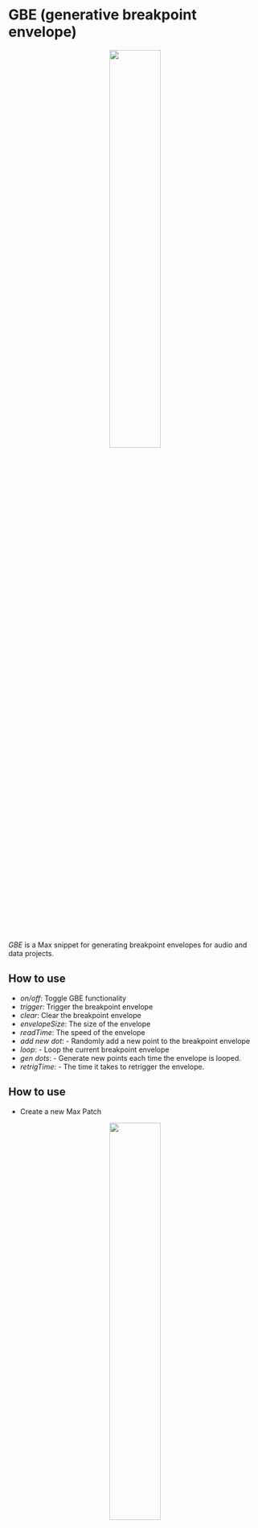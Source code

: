 # GBE (generative breakpoint envelope)
<p align="center">
  <img width="45%" height="45%" src="https://i.ibb.co/sqq49vb/GBE-01.png"/>  
</p>

*GBE* is a Max snippet for generating breakpoint envelopes for audio and data projects.

## How to use
- *on/off*: Toggle GBE functionality
- *trigger*: Trigger the breakpoint envelope
- *clear*: Clear the breakpoint envelope
- *envelopeSize*: The size of the envelope
- *readTime*: The speed of the envelope
- *add new dot*: - Randomly add a new point to the breakpoint envelope
- *loop*: - Loop the current breakpoint envelope
- *gen dots*: - Generate new points each time the envelope is looped.
- *retrigTime*: - The time it takes to retrigger the envelope.

## How to use
- Create a new Max Patch
<p align="center">
  <img width="45%" height="45%" src="https://i.ibb.co/3hcJXSg/GBE-01-newpatch.png"/>  
</p>

- Creat a *bpatcher* object
<p align="center">
  <img width="45%" height="45%" src="https://i.ibb.co/Vjgt1DD/GBE-02-bpatcher.png"/>  
</p>

- Highlight the *bpatcher* object, open the inspector and select the *GBR.maxpat* file via the *Patcher file* file input.
<p align="center">
  <img width="45%" height="45%" src="https://i.ibb.co/hBRMyHg/GBE-03-patcherfile.png"/>  
</p>

- Use the outlet to receive the data in a new patch.
<p align="center">
  <img width="45%" height="45%" src="https://i.ibb.co/StRscJM/GBE-04-outlet.png"/>  
</p>





## Demo
<p align="center">
  <img width="45%" height="45%" src="https://i.ibb.co/X7m5dVq/GBE.gif"/>  
</p>
